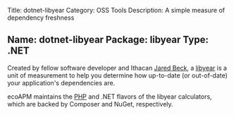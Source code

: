 ﻿Title: dotnet-libyear
Category: OSS Tools
Description: A simple measure of dependency freshness

Name: dotnet-libyear
Package: libyear
Type: .NET
---

Created by fellow software developer and Ithacan [Jared Beck](https://jaredbeck.com), a [libyear](https://libyear.com) is a unit of measurement to help you determine how up-to-date (or out-of-date) your application's dependencies are.

ecoAPM maintains the [PHP](/software/php-libyear) and .NET flavors of the libyear calculators, which are backed by Composer and NuGet, respectively.